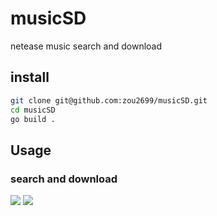 # musicSD
netease music search and download
## install
```sh
git clone git@github.com:zou2699/musicSD.git
cd musicSD
go build .
```
## Usage
### search and download
![](https://ww1.sinaimg.cn/large/b77abccagy1fzb09s1k8nj20ui0kjaca.jpg)
![](https://ww1.sinaimg.cn/large/b77abccagy1fzb0alji7fj20yg0fdgmo.jpg)
